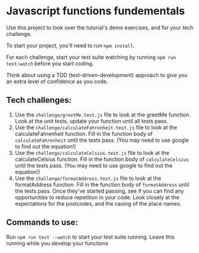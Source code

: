 # Javascript functions fundementals

Use this project to look over the tutorial's demo exercises, and for your tech challenge. 

To start your project, you'll need to run `npm install`. 

For each challenge, start your test suite watching by running `npm run test:watch` before you start coding. 

Think about using a TDD (test-driven-development) approach to give you an extra level of confidence as you code.

## Tech challenges: 
1. Use the `challenge/greetMe.test.js` file to look at the greetMe function. Look at the unit tests, update your function until all tests pass.
2. Use the `challenge/calculateFahrenheit.test.js` file to look at the calculateFahrenheit function. Fill in the function body of `calculateFahrenheit` until the tests pass. (You may need to use google to find out the equation!)
3. Use the `challenge/calculateCelsius.test.js` file to look at the calculateCelsius function. Fill in the function body of `calculateCelsius` until the tests pass. (You may need to use google to find out the equation!)
4. Use the `challenge/formatAddress.test.js` file to look at the formatAddress function. Fill in the function body of `formatAddress` until the tests pass. Once they've started passing, see if you can find any opportunities to reduce repetition in your code. Look closely at the expectations for the postcodes, and the casing of the place names. 

## Commands to use: 
Run `npm run test --watch` to start your test suite running. Leave this running while you develop your functions